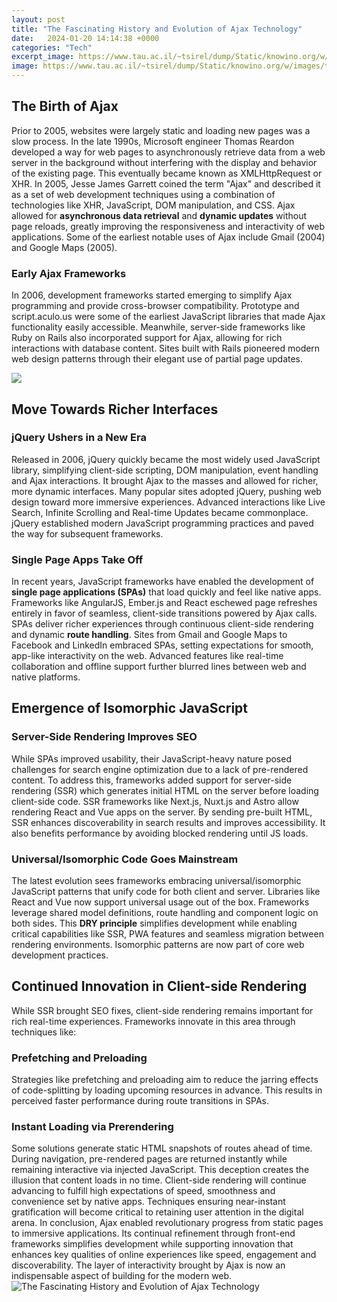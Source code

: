 ```yaml
---
layout: post
title: "The Fascinating History and Evolution of Ajax Technology"
date:   2024-01-20 14:14:38 +0000
categories: "Tech"
excerpt_image: https://www.tau.ac.il/~tsirel/dump/Static/knowino.org/w/images/thumb/b/b0/AjaxAppModel.JPG/450px-AjaxAppModel.JPG
image: https://www.tau.ac.il/~tsirel/dump/Static/knowino.org/w/images/thumb/b/b0/AjaxAppModel.JPG/450px-AjaxAppModel.JPG
---
```


## The Birth of Ajax
Prior to 2005, websites were largely static and loading new pages was a slow process. In the late 1990s, Microsoft engineer Thomas Reardon developed a way for web pages to asynchronously retrieve data from a web server in the background without interfering with the display and behavior of the existing page. This eventually became known as XMLHttpRequest or XHR. 
In 2005, Jesse James Garrett coined the term "Ajax" and described it as a set of web development techniques using a combination of technologies like XHR, JavaScript, DOM manipulation, and CSS. Ajax allowed for **asynchronous data retrieval** and **dynamic updates** without page reloads, greatly improving the responsiveness and interactivity of web applications. Some of the earliest notable uses of Ajax include Gmail (2004) and Google Maps (2005).
### Early Ajax Frameworks 
In 2006, development frameworks started emerging to simplify Ajax programming and provide cross-browser compatibility. Prototype and script.aculo.us were some of the earliest JavaScript libraries that made Ajax functionality easily accessible. 
Meanwhile, server-side frameworks like Ruby on Rails also incorporated support for Ajax, allowing for rich interactions with database content. Sites built with Rails pioneered modern web design patterns through their elegant use of partial page updates.

![](https://image.slidesharecdn.com/ajaxtechnology-140820025052-phpapp02/95/what-is-ajax-technology-3-638.jpg?cb=1469434957)
## Move Towards Richer Interfaces
### jQuery Ushers in a New Era 
Released in 2006, jQuery quickly became the most widely used JavaScript library, simplifying client-side scripting, DOM manipulation, event handling and Ajax interactions. It brought Ajax to the masses and allowed for richer, more dynamic interfaces. 
Many popular sites adopted jQuery, pushing web design toward more immersive experiences. Advanced interactions like Live Search, Infinite Scrolling and Real-time Updates became commonplace. jQuery established modern JavaScript programming practices and paved the way for subsequent frameworks.
### Single Page Apps Take Off 
In recent years, JavaScript frameworks have enabled the development of **single page applications (SPAs)** that load quickly and feel like native apps. Frameworks like AngularJS, Ember.js and React eschewed page refreshes entirely in favor of seamless, client-side transitions powered by Ajax calls. 
SPAs deliver richer experiences through continuous client-side rendering and dynamic **route handling**. Sites from Gmail and Google Maps to Facebook and LinkedIn embraced SPAs, setting expectations for smooth, app-like interactivity on the web. Advanced features like real-time collaboration and offline support further blurred lines between web and native platforms.
## Emergence of Isomorphic JavaScript  
### Server-Side Rendering Improves SEO
While SPAs improved usability, their JavaScript-heavy nature posed challenges for search engine optimization due to a lack of pre-rendered content. To address this, frameworks added support for server-side rendering (SSR) which generates initial HTML on the server before loading client-side code.
SSR frameworks like Next.js, Nuxt.js and Astro allow rendering React and Vue apps on the server. By sending pre-built HTML, SSR enhances discoverability in search results and improves accessibility. It also benefits performance by avoiding blocked rendering until JS loads.
### Universal/Isomorphic Code Goes Mainstream
The latest evolution sees frameworks embracing universal/isomorphic JavaScript patterns that unify code for both client and server. Libraries like React and Vue now support universal usage out of the box. 
Frameworks leverage shared model definitions, route handling and component logic on both sides. This **DRY principle** simplifies development while enabling critical capabilities like SSR, PWA features and seamless migration between rendering environments. Isomorphic patterns are now part of core web development practices.
## Continued Innovation in Client-side Rendering
While SSR brought SEO fixes, client-side rendering remains important for rich real-time experiences. Frameworks innovate in this area through techniques like:
### Prefetching and Preloading 
Strategies like prefetching and preloading aim to reduce the jarring effects of code-splitting by loading upcoming resources in advance. This results in perceived faster performance during route transitions in SPAs.
### Instant Loading via Prerendering
Some solutions generate static HTML snapshots of routes ahead of time. During navigation, pre-rendered pages are returned instantly while remaining interactive via injected JavaScript. This deception creates the illusion that content loads in no time.
Client-side rendering will continue advancing to fulfill high expectations of speed, smoothness and convenience set by native apps. Techniques ensuring near-instant gratification will become critical to retaining user attention in the digital arena.
In conclusion, Ajax enabled revolutionary progress from static pages to immersive applications. Its continual refinement through front-end frameworks simplifies development while supporting innovation that enhances key qualities of online experiences like speed, engagement and discoverability. The layer of interactivity brought by Ajax is now an indispensable aspect of building for the modern web.
 ![The Fascinating History and Evolution of Ajax Technology](https://www.tau.ac.il/~tsirel/dump/Static/knowino.org/w/images/thumb/b/b0/AjaxAppModel.JPG/450px-AjaxAppModel.JPG)